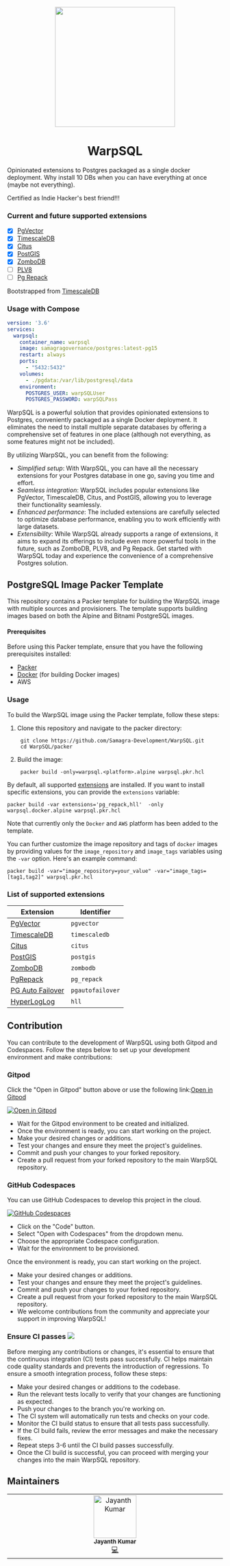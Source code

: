 <p align="center"><img align="center" width="280" height="280" src="./icon.jpeg"/></p>
<h1 align="center">WarpSQL</h3>
Opinionated extensions to Postgres packaged as a single docker deployment. Why install 10 DBs when you can have everything at once (maybe not everything).

Certified as Indie Hacker's best friend!!!

### Current and future supported extensions

- [x] [PgVector](https://github.com/pgvector/pgvector)
- [x] [TimescaleDB](https://github.com/timescale/timescaledb)
- [x] [Citus](https://www.citusdata.com/)
- [x] [PostGIS](https://postgis.net)
- [x] [ZomboDB](https://github.com/zombodb/zombodb)
- [ ] [PLV8](https://github.com/plv8/plv8)
- [ ] [Pg Repack](https://github.com/reorg/pg_repack)

Bootstrapped from [TimescaleDB](https://github.com/timescale/timescaledb-docker)

### Usage with Compose

```yaml
version: '3.6'
services:
  warpsql:
    container_name: warpsql
    image: samagragovernance/postgres:latest-pg15
    restart: always
    ports:
      - "5432:5432"
    volumes:
      - ./pgdata:/var/lib/postgresql/data
    environment:
      POSTGRES_USER: warpSQLUser
      POSTGRES_PASSWORD: warpSQLPass
```

WarpSQL is a powerful solution that provides opinionated extensions to Postgres, conveniently packaged as a single Docker deployment. It eliminates the need to install multiple separate databases by offering a comprehensive set of features in one place (although not everything, as some features might not be included).

By utilizing WarpSQL, you can benefit from the following:

- *Simplified setup*: With WarpSQL, you can have all the necessary extensions for your Postgres database in one go, saving you time and effort.
- *Seamless integration*: WarpSQL includes popular extensions like PgVector, TimescaleDB, Citus, and PostGIS, allowing you to leverage their functionality seamlessly.
- *Enhanced performance*: The included extensions are carefully selected to optimize database performance, enabling you to work efficiently with large datasets.
- *Extensibility*: While WarpSQL already supports a range of extensions, it aims to expand its offerings to include even more powerful tools in the future, such as ZomboDB, PLV8, and Pg Repack.
Get started with WarpSQL today and experience the convenience of a comprehensive Postgres solution.

## PostgreSQL Image Packer Template

This repository contains a Packer template for building the WarpSQL image with multiple sources and provisioners. The template supports building images based on both the Alpine and Bitnami PostgreSQL images.

#### Prerequisites

Before using this Packer template, ensure that you have the following prerequisites installed:

- [Packer](https://www.packer.io/) 
- [Docker](https://www.docker.com/) (for building Docker images)
- AWS 

### Usage

To build the WarpSQL image using the Packer template, follow these steps:

1. Clone this repository and navigate to the packer directory:

   ```shell
    git clone https://github.com/Samagra-Development/WarpSQL.git
    cd WarpSQL/packer
    ```
2. Build the image:

   ```shell
    packer build -only=warpsql.<platform>.alpine warpsql.pkr.hcl
    ```

  By default, all supported [extensions](#list-of-supported-extensions) are installed. If you want to install specific extensions, you can provide the `extensions` variable:
  
  ```shell
  packer build -var extensions='pg_repack,hll'  -only warpsql.docker.alpine warpsql.pkr.hcl  
  ```

  Note that currently only the `Docker` and `AWS` platform has been added to the template.

You can further customize the image repository and tags of `docker` images by providing values for the `image_repository` and `image_tags` variables using the `-var` option. Here's an example command:
```shell
packer build -var="image_repository=your_value" -var="image_tags=[tag1,tag2]" warpsql.pkr.hcl
```

### List of supported extensions
|Extension       | Identifier       |
|----------------|------------------|
|[PgVector](https://github.com/pgvector/pgvector)        | `pgvector`       |
|[TimescaleDB](https://github.com/timescale/timescaledb)     | `timescaledb`    |
|[Citus](https://github.com/citusdata/citus)           | `citus`          |
|[PostGIS](https://github.com/postgis/postgis)         | `postgis`        |
|[ZomboDB](https://github.com/zombodb/zombodb)         | `zombodb`        |
|[PgRepack](https://github.com/reorg/pg_repack)        | `pg_repack`      |
|[PG Auto Failover](https://github.com/hapostgres/pg_auto_failover)| `pgautofailover` |
|[HyperLogLog](https://github.com/citusdata/postgresql-hll)     | `hll`            |
## Contribution

You can contribute to the development of WarpSQL using both Gitpod and Codespaces. Follow the steps below to set up your development environment and make contributions:

### Gitpod

Click the "Open in Gitpod" button above or use the following link:[Open in Gitpod](https://gitpod.io/new/#https://github.com/ChakshuGautam/postgres-tsdb-vector-docker)

[![Open in Gitpod](https://gitpod.io/button/open-in-gitpod.svg)](https://gitpod.io/#https://github.com/ChakshuGautam/postgres-tsdb-vector-docker)

- Wait for the Gitpod environment to be created and initialized.
- Once the environment is ready, you can start working on the project.
- Make your desired changes or additions.
- Test your changes and ensure they meet the project's guidelines.
- Commit and push your changes to your forked repository.
- Create a pull request from your forked repository to the main WarpSQL repository.

### GitHub Codespaces

You can use GitHub Codespaces to develop this project in the cloud.

[![GitHub Codespaces](https://img.shields.io/badge/GitHub-Codespaces-blue?logo=github)](https://github.com/features/codespaces)

- Click on the "Code" button.
- Select "Open with Codespaces" from the dropdown menu.
- Choose the appropriate Codespace configuration.
- Wait for the environment to be provisioned.

Once the environment is ready, you can start working on the project.

- Make your desired changes or additions.
- Test your changes and ensure they meet the project's guidelines.
- Commit and push your changes to your forked repository.
- Create a pull request from your forked repository to the main WarpSQL repository.
- We welcome contributions from the community and appreciate your support in improving WarpSQL!

### Ensure CI passes ![](https://img.shields.io/badge/CI-Passing-brightgreen)

Before merging any contributions or changes, it's essential to ensure that the continuous integration (CI) tests pass successfully. CI helps maintain code quality standards and prevents the introduction of regressions. To ensure a smooth integration process, follow these steps:

- Make your desired changes or additions to the codebase.
- Run the relevant tests locally to verify that your changes are functioning as expected.
- Push your changes to the branch you're working on.
- The CI system will automatically run tests and checks on your code.
- Monitor the CI build status to ensure that all tests pass successfully.
- If the CI build fails, review the error messages and make the necessary fixes.
- Repeat steps 3-6 until the CI build passes successfully.
- Once the CI build is successful, you can proceed with merging your changes into the main WarpSQL repository.

## Maintainers

<!-- ALL-CONTRIBUTORS-LIST:START - Do not remove or modify this section -->
<!-- prettier-ignore-start -->
<!-- markdownlint-disable -->
<table>
  <tbody>
    <tr>
      <td align="center" valign="top" width="14.28%"><img src="https://avatars.githubusercontent.com/u/64846852?v=4?s=100" width="100px;" alt="Jayanth Kumar"/><br /><sub><b>Jayanth Kumar</b></sub></a><br /><a href="https://github.com/all-contributors/all-contributors/commits?author=jayanth-kumar-morem" title="Code">💻</a></td>
    </tr>
  </tbody>
</table>
<!-- markdownlint-restore -->
<!-- prettier-ignore-end -->

<!-- ALL-CONTRIBUTORS-LIST:END -->
